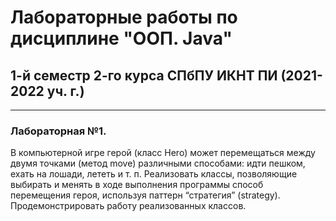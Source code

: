 # Лабораторные работы по дисциплине "ООП. Java"
## 1-й семестр 2-го курса СПбПУ ИКНТ ПИ (2021-2022 уч. г.)
____
### Лабораторная №1.
   В компьютерной игре герой (класс Hero) может перемещаться между 
двумя  точками  (метод  move)  различными  способами:  идти  пешком, 
ехать  на  лошади,  лететь  и  т. п.  Реализовать  классы,  позволяющие 
выбирать и менять в ходе выполнения программы способ перемещения 
героя,  используя  паттерн  “стратегия”  (strategy).  Продемонстрировать 
работу реализованных классов.
